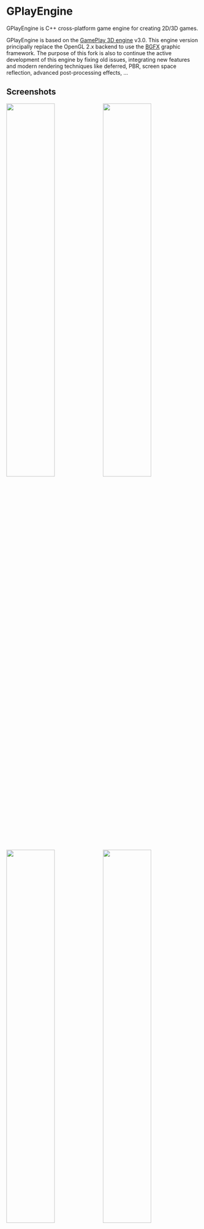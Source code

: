 # GPlayEngine
GPlayEngine is C++ cross-platform game engine for creating 2D/3D games.

GPlayEngine is based on the [GamePlay 3D engine](http://www.gameplay3d.io/) v3.0.
This engine version principally replace the OpenGL 2.x backend to use the [BGFX](https://github.com/bkaradzic/bgfx) graphic framework.
The purpose of this fork is also to continue the active development of this engine by fixing old issues, integrating new features and modern rendering techniques like deferred, PBR, screen space reflection, advanced post-processing effects, ...

## Screenshots
<img src="https://i.imgur.com/u3arwg3.png" width="50%" height="%"><img src="https://i.imgur.com/IZKGhDb.jpg" width="50%" height="%">
<img src="https://i.imgur.com/0ei9Y28.png" width="50%" height="%"><img src="https://i.imgur.com/mXvz27x.jpg" width="50%" height="%">
<img src="https://i.imgur.com/nRpTNIm.jpg" width="50%" height="%"><img src="https://i.imgur.com/SDIgTkt.png" width="50%" height="%">


## Current status
- bgfx integration is completed and replace opengl calls.
- bgfx is currently forced to use the opengl driver because engine still use some old glsl shaders. A pass on shaders is planned to use the bgfx shader syntax to be fully compatible with others bgfx backends.
- Engine now use SDL2 by default to manage windows and inputs. Gamepad are not yet implanted.
- Lua is temporarily disabled to speed up the compilation during core dev phase.
- All previous samples and demo are now working with the new renderer.
- Only tested on Linux, Windows and Emscripten for now.



## Install submodules dependencies

Some thirdparty libraries are registered as submodules, you need to install them before building engine.
```
git submodule init
git submodule update
```

## Building
See [wiki - compiling framework](https://github.com/fredakilla/GPlayEngine/wiki/Compiling-framework) for build instructions.


## Features
- BGFX based rendering system.
- Scene graph system with support for lights, cameras, audio, physics, and drawables.
- Declarative scene, animation, particles and material bindings.
- Material system with built-in shader library (forward rendering).
- Post-processing.
- Physics using Bullet.
- Particle effects with built-in particle system or SPARK engine system.
- Height map based terrains with multiple surface layers and LOD.
- Easy-to-use sprite, tileset and text rendering.
- Declarative UI system supporing 2D/3D theme-able user interfaces.
- Nice, customizable and complete built-in 2D GUI, with buttons, lists, edit boxes, layout...
- ImGui GUI support.
- File watcher system for hot reloading (shaders, scripts...)
- Fully extensible animation system with skeletal character animation.
- Complete 3D audio system with WAV and OGG support.
- AI agent, state machine and messaging.
- Event messaging system.
- Full vector math library with 2D/3D math and visibility culling.
- Mouse, keyboard, touch, gestures and gamepad support.
- Lua script bindings and user binding generator tool.
- Binary encoding tool for creating optimized asset bundles for TTF fonts and 3D FBX assets.
- Documented using doxygen.
- Image supported format (DDS, KTX, PVR, JPG, PNG, TGA, BMP, PSD, GIF, HDR, PIC)
- 3D model supported format (FBX)

